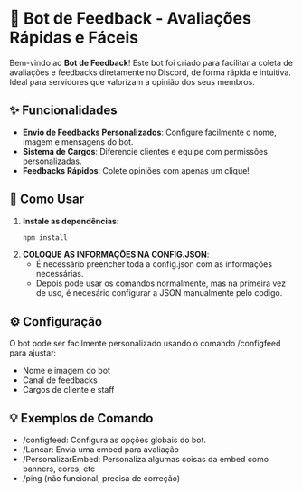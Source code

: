 # 🤖 Bot de Feedback - Avaliações Rápidas e Fáceis

Bem-vindo ao **Bot de Feedback**! Este bot foi criado para facilitar a coleta de avaliações e feedbacks diretamente no Discord, de forma rápida e intuitiva. Ideal para servidores que valorizam a opinião dos seus membros.

## ✨ Funcionalidades
- **Envio de Feedbacks Personalizados**: Configure facilmente o nome, imagem e mensagens do bot.
- **Sistema de Cargos**: Diferencie clientes e equipe com permissões personalizadas.
- **Feedbacks Rápidos**: Colete opiniões com apenas um clique!

## 🚀 Como Usar
1. **Instale as dependências**: 
   ```bash
   npm install
   
2. **COLOQUE AS INFORMAÇÕES NA CONFIG.JSON**:
   - É necessário preencher toda a config.json com as informações necessárias.
   - Depois pode usar os comandos normalmente, mas na primeira vez de uso, é necesário configurar a JSON manualmente pelo codigo.
   
## ⚙️ Configuração
O bot pode ser facilmente personalizado usando o comando /configfeed para ajustar:

- Nome e imagem do bot
- Canal de feedbacks
- Cargos de cliente e staff

## 💡 Exemplos de Comando
- /configfeed: Configura as opções globais do bot.
- /Lancar: Envia uma embed para avaliação
- /PersonalizarEmbed: Personaliza algumas coisas da embed como banners, cores, etc
- /ping (não funcional, precisa de correção)
